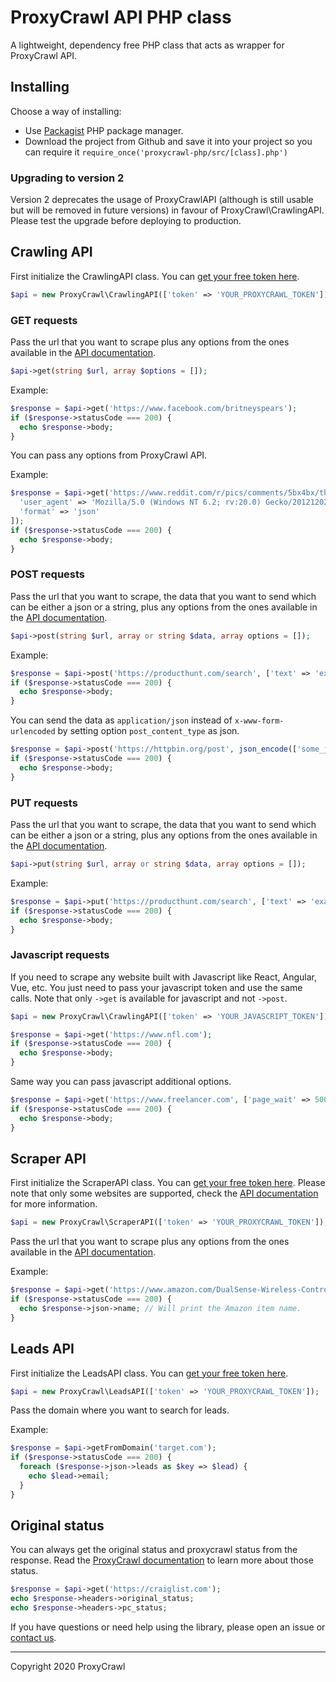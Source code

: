 # ProxyCrawl API PHP class

A lightweight, dependency free PHP class that acts as wrapper for ProxyCrawl API.

## Installing

Choose a way of installing:

- Use [Packagist](https://packagist.org/packages/proxycrawl/proxycrawl) PHP package manager.
- Download the project from Github and save it into your project so you can require it `require_once('proxycrawl-php/src/[class].php')`

### Upgrading to version 2

Version 2 deprecates the usage of ProxyCrawlAPI (although is still usable but will be removed in future versions) in favour of ProxyCrawl\CrawlingAPI. Please test the upgrade before deploying to production.

## Crawling API

First initialize the CrawlingAPI class. You can [get your free token here](https://proxycrawl.com/signup?signup=github).

```php
$api = new ProxyCrawl\CrawlingAPI(['token' => 'YOUR_PROXYCRAWL_TOKEN']);
```

### GET requests

Pass the url that you want to scrape plus any options from the ones available in the [API documentation](https://proxycrawl.com/docs/crawling-api/).

```php
$api->get(string $url, array $options = []);
```

Example:

```php
$response = $api->get('https://www.facebook.com/britneyspears');
if ($response->statusCode === 200) {
  echo $response->body;
}
```

You can pass any options from ProxyCrawl API.

Example:

```php
$response = $api->get('https://www.reddit.com/r/pics/comments/5bx4bx/thanks_obama/', [
  'user_agent' => 'Mozilla/5.0 (Windows NT 6.2; rv:20.0) Gecko/20121202 Firefox/30.0',
  'format' => 'json'
]);
if ($response->statusCode === 200) {
  echo $response->body;
}
```

### POST requests

Pass the url that you want to scrape, the data that you want to send which can be either a json or a string, plus any options from the ones available in the [API documentation](https://proxycrawl.com/docs/crawling-api/).

```php
$api->post(string $url, array or string $data, array options = []);
```

Example:

```php
$response = $api->post('https://producthunt.com/search', ['text' => 'example search']);
if ($response->statusCode === 200) {
  echo $response->body;
}
```

You can send the data as `application/json` instead of `x-www-form-urlencoded` by setting option `post_content_type` as json.

```php
$response = $api->post('https://httpbin.org/post', json_encode(['some_json' => 'with some value']), ['post_content_type' => 'json']);
if ($response->statusCode === 200) {
  echo $response->body;
}
```

### PUT requests

Pass the url that you want to scrape, the data that you want to send which can be either a json or a string, plus any options from the ones available in the [API documentation](https://proxycrawl.com/docs/crawling-api/).

```php
$api->put(string $url, array or string $data, array options = []);
```

Example:

```php
$response = $api->put('https://producthunt.com/search', ['text' => 'example search']);
if ($response->statusCode === 200) {
  echo $response->body;
}
```

### Javascript requests

If you need to scrape any website built with Javascript like React, Angular, Vue, etc. You just need to pass your javascript token and use the same calls. Note that only `->get` is available for javascript and not `->post`.

```php
$api = new ProxyCrawl\CrawlingAPI(['token' => 'YOUR_JAVASCRIPT_TOKEN']);
```

```php
$response = $api->get('https://www.nfl.com');
if ($response->statusCode === 200) {
  echo $response->body;
}
```

Same way you can pass javascript additional options.

```php
$response = $api->get('https://www.freelancer.com', ['page_wait' => 5000]);
if ($response->statusCode === 200) {
  echo $response->body;
}
```

## Scraper API

First initialize the ScraperAPI class. You can [get your free token here](https://proxycrawl.com/signup?signup=github). Please note that only some websites are supported, check the [API documentation](https://proxycrawl.com/docs/scraper-api/) for more information.

```php
$api = new ProxyCrawl\ScraperAPI(['token' => 'YOUR_PROXYCRAWL_TOKEN']);
```

Pass the url that you want to scrape plus any options from the ones available in the [API documentation](https://proxycrawl.com/docs/scraper-api/).

Example:

```php
$response = $api->get('https://www.amazon.com/DualSense-Wireless-Controller-PlayStation-5/dp/B08FC6C75Y/');
if ($response->statusCode === 200) {
  echo $response->json->name; // Will print the Amazon item name.
}
```

## Leads API

First initialize the LeadsAPI class. You can [get your free token here](https://proxycrawl.com/signup?signup=github).

```php
$api = new ProxyCrawl\LeadsAPI(['token' => 'YOUR_PROXYCRAWL_TOKEN']);
```

Pass the domain where you want to search for leads.

Example:

```php
$response = $api->getFromDomain('target.com');
if ($response->statusCode === 200) {
  foreach ($response->json->leads as $key => $lead) {
    echo $lead->email;
  }
}
```

## Original status

You can always get the original status and proxycrawl status from the response. Read the [ProxyCrawl documentation](https://proxycrawl.com/docs/crawling-api/) to learn more about those status.

```php
$response = $api->get('https://craiglist.com');
echo $response->headers->original_status;
echo $response->headers->pc_status;
```

If you have questions or need help using the library, please open an issue or [contact us](https://proxycrawl.com/contact).

---

Copyright 2020 ProxyCrawl

